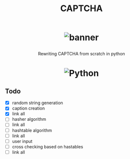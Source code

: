 <h1 align='center'> CAPTCHA <br><br>

![banner](https://user-images.githubusercontent.com/54891285/120897792-85841100-c645-11eb-9df8-f949c0f958b4.png)

</h1>
<p align='center'>Rewriting CAPTCHA from scratch in python
</p>
<h1 align='center'>
 
  ![Python](https://img.shields.io/badge/-python-333333?style=flat-square&logo=python)  
</h1>

## Todo

- [x] random string generation
- [x] caption creation
- [x] link all
- [ ] hasher algorithm
- [ ] link all
- [ ] hashtable algorithm
- [ ] link all
- [ ] user input
- [ ] cross checking based on hastables
- [ ] link all
